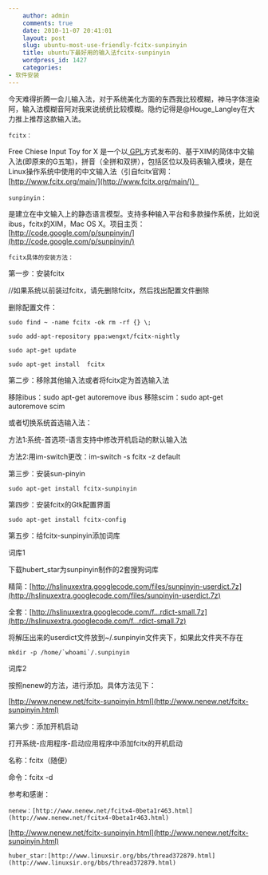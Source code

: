 ```yaml
---
    author: admin
    comments: true
    date: 2010-11-07 20:41:01
    layout: post
    slug: ubuntu-most-use-friendly-fcitx-sunpinyin
    title: ubuntu下最好用的输入法fcitx-sunpinyin
    wordpress_id: 1427
    categories:
- 软件安装
---
```


今天难得折腾一会儿输入法，对于系统美化方面的东西我比较模糊，神马字体渲染阿，输入法模糊音阿对我来说统统比较模糊。隐约记得是@Houge_Langley在大力推上推荐这款输入法。

    fcitx：

Free Chiese Input Toy for X 是一个以[ GPL](http://www.gnu.org/copyleft/gpl.html)方式发布的、基于XIM的简体中文输入法(即原来的G五笔)，拼音（全拼和双拼），包括区位以及码表输入模块，是在Linux操作系统中使用的中文输入法（引自fcitx官网：[http://www.fcitx.org/main/](http://www.fcitx.org/main/)）

    sunpinyin：

是建立在中文输入上的静态语言模型。支持多种输入平台和多款操作系统，比如说ibus，fcitx的XIM，Mac OS X。项目主页：[http://code.google.com/p/sunpinyin/](http://code.google.com/p/sunpinyin/)

    fcitx具体的安装方法：

第一步：安装fcitx

//如果系统以前装过fcitx，请先删除fcitx，然后找出配置文件删除

删除配置文件：  

    sudo find ~ -name fcitx -ok rm -rf {} \;

    sudo add-apt-repository ppa:wengxt/fcitx-nightly

    sudo apt-get update

    sudo apt-get install  fcitx  

第二步：移除其他输入法或者将fcitx定为首选输入法

移除ibus：sudo apt-get autoremove ibus
移除scim：sudo apt-get autoremove scim

或者切换系统首选输入法：

方法1:系统-首选项-语言支持中修改开机启动的默认输入法

方法2:用im-switch更改：im-switch -s fcitx -z default

第三步：安装sun-pinyin 

    sudo apt-get install fcitx-sunpinyin

第四步：安装fcitx的Gtk配置界面 

    sudo apt-get install fcitx-config

第五步：给fcitx-sunpinyin添加词库 

词库1

下载hubert_star为sunpinyin制作的2套搜狗词库

精简：[http://hslinuxextra.googlecode.com/files/sunpinyin-userdict.7z](http://hslinuxextra.googlecode.com/files/sunpinyin-userdict.7z)

全套：[http://hslinuxextra.googlecode.com/f...rdict-small.7z](http://hslinuxextra.googlecode.com/f...rdict-small.7z)

将解压出来的userdict文件放到~/.sunpinyin文件夹下，如果此文件夹不存在

    mkdir -p /home/`whoami`/.sunpinyin

词库2

按照nenew的方法，进行添加。具体方法见下：

[http://www.nenew.net/fcitx-sunpinyin.html](http://www.nenew.net/fcitx-sunpinyin.html)

第六步：添加开机启动

打开系统-应用程序-启动应用程序中添加fcitx的开机启动

名称：fcitx（随便）

命令：fcitx -d

参考和感谢：

    nenew：[http://www.nenew.net/fcitx4-0beta1r463.html](http://www.nenew.net/fcitx4-0beta1r463.html)

[http://www.nenew.net/fcitx-sunpinyin.html](http://www.nenew.net/fcitx-sunpinyin.html)

    huber_star:[http://www.linuxsir.org/bbs/thread372879.html](http://www.linuxsir.org/bbs/thread372879.html)


